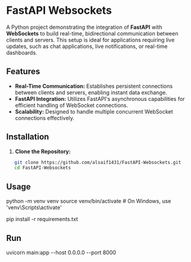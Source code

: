 # FastAPI Websockets

A Python project demonstrating the integration of **FastAPI** with **WebSockets** to build real-time, bidirectional communication between clients and servers. This setup is ideal for applications requiring live updates, such as chat applications, live notifications, or real-time dashboards.

## Features

- **Real-Time Communication:** Establishes persistent connections between clients and servers, enabling instant data exchange.
- **FastAPI Integration:** Utilizes FastAPI's asynchronous capabilities for efficient handling of WebSocket connections.
- **Scalability:** Designed to handle multiple concurrent WebSocket connections effectively.

## Installation

1. **Clone the Repository:**

``` bash
   git clone https://github.com/alsaif1431/FastAPI-Websockets.git
   cd FastAPI-Websockets
```

## Usage
python -m venv venv
source venv/bin/activate  # On Windows, use 'venv\Scripts\activate'

pip install -r requirements.txt

## Run
uvicorn main:app --host 0.0.0.0 --port 8000


